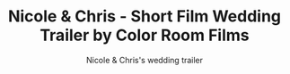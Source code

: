 ---
title: Nicole & Chris - Short Film Wedding Trailer by Color Room Films
subtitle: Nicole & Chris's wedding trailer
location:
link: 190918944
thumb: /img/thumbs/04_nicole_chris.jpg
---